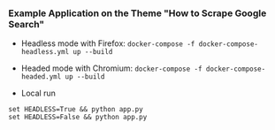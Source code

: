 ### Example Application on the Theme "How to Scrape Google Search"

- Headless mode with Firefox:
```docker-compose -f docker-compose-headless.yml up --build```

- Headed mode with Chromium:
```docker-compose -f docker-compose-headed.yml up --build```

- Local run
```
set HEADLESS=True && python app.py
set HEADLESS=False && python app.py
```
